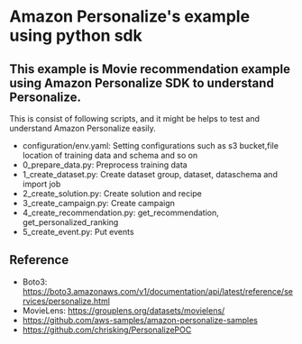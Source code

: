 # Amazon Personalize's example using python sdk


## This example is Movie recommendation example using Amazon Personalize SDK to understand Personalize. 

This is consist of following scripts, and it might be helps to test and  understand Amazon Personalize easily.

* configuration/env.yaml: Setting configurations such as s3 bucket,file location of training data and schema and so on
* 0_prepare_data.py: Preprocess training data
* 1_create_dataset.py: Create dataset group, dataset, dataschema and import job
* 2_create_solution.py:	Create solution and recipe
* 3_create_campaign.py:	Create campaign
* 4_create_recommendation.py: get_recommendation, get_personalized_ranking
* 5_create_event.py: Put events


## Reference
- Boto3: https://boto3.amazonaws.com/v1/documentation/api/latest/reference/services/personalize.html
- MovieLens: https://grouplens.org/datasets/movielens/
- https://github.com/aws-samples/amazon-personalize-samples
- https://github.com/chrisking/PersonalizePOC
